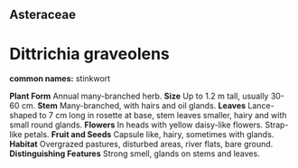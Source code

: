 ## Asteraceae
# Dittrichia graveolens
**common names:** stinkwort

**Plant Form** Annual many-branched herb. **Size** Up to 1.2 m tall, usually 30-60 cm. **Stem** Many-branched, with hairs and oil glands. **Leaves** Lance-shaped to 7 cm long in rosette at base, stem leaves smaller, hairy and with small round glands. **Flowers** In heads with yellow daisy-like flowers. Strap-like petals. **Fruit and Seeds** Capsule like, hairy, sometimes with glands. **Habitat** Overgrazed pastures, disturbed areas, river flats, bare ground. **Distinguishing Features** Strong smell, glands on stems and leaves.


